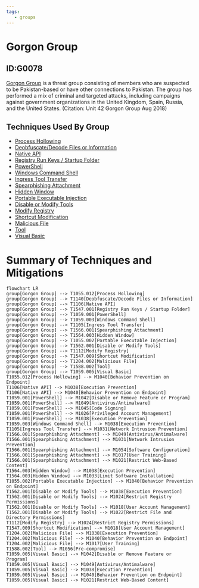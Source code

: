 ```yaml
---
tags:
   - groups
---
```

# Gorgon Group
## ID:G0078
[Gorgon Group](groups/G0078) is a threat group consisting of members who are suspected to be Pakistan-based or have other connections to Pakistan. The group has performed a mix of criminal and targeted attacks, including campaigns against government organizations in the United Kingdom, Spain, Russia, and the United States. (Citation: Unit 42 Gorgon Group Aug 2018)
## Techniques Used By Group
* [Process Hollowing](techniques/T1055/012)
* [Deobfuscate/Decode Files or Information](techniques/T1140)
* [Native API](techniques/T1106)
* [Registry Run Keys / Startup Folder](techniques/T1547/001)
* [PowerShell](techniques/T1059/001)
* [Windows Command Shell](techniques/T1059/003)
* [Ingress Tool Transfer](techniques/T1105)
* [Spearphishing Attachment](techniques/T1566/001)
* [Hidden Window](techniques/T1564/003)
* [Portable Executable Injection](techniques/T1055/002)
* [Disable or Modify Tools](techniques/T1562/001)
* [Modify Registry](techniques/T1112)
* [Shortcut Modification](techniques/T1547/009)
* [Malicious File](techniques/T1204/002)
* [Tool](techniques/T1588/002)
* [Visual Basic](techniques/T1059/005)

# Summary of Techniques and Mitigations
```mermaid
flowchart LR
group[Gorgon Group] --> T1055.012[Process Hollowing]
group[Gorgon Group] --> T1140[Deobfuscate/Decode Files or Information]
group[Gorgon Group] --> T1106[Native API]
group[Gorgon Group] --> T1547.001[Registry Run Keys / Startup Folder]
group[Gorgon Group] --> T1059.001[PowerShell]
group[Gorgon Group] --> T1059.003[Windows Command Shell]
group[Gorgon Group] --> T1105[Ingress Tool Transfer]
group[Gorgon Group] --> T1566.001[Spearphishing Attachment]
group[Gorgon Group] --> T1564.003[Hidden Window]
group[Gorgon Group] --> T1055.002[Portable Executable Injection]
group[Gorgon Group] --> T1562.001[Disable or Modify Tools]
group[Gorgon Group] --> T1112[Modify Registry]
group[Gorgon Group] --> T1547.009[Shortcut Modification]
group[Gorgon Group] --> T1204.002[Malicious File]
group[Gorgon Group] --> T1588.002[Tool]
group[Gorgon Group] --> T1059.005[Visual Basic]
T1055.012[Process Hollowing] --> M1040[Behavior Prevention on Endpoint]
T1106[Native API] --> M1038[Execution Prevention]
T1106[Native API] --> M1040[Behavior Prevention on Endpoint]
T1059.001[PowerShell] --> M1042[Disable or Remove Feature or Program]
T1059.001[PowerShell] --> M1049[Antivirus/Antimalware]
T1059.001[PowerShell] --> M1045[Code Signing]
T1059.001[PowerShell] --> M1026[Privileged Account Management]
T1059.001[PowerShell] --> M1038[Execution Prevention]
T1059.003[Windows Command Shell] --> M1038[Execution Prevention]
T1105[Ingress Tool Transfer] --> M1031[Network Intrusion Prevention]
T1566.001[Spearphishing Attachment] --> M1049[Antivirus/Antimalware]
T1566.001[Spearphishing Attachment] --> M1031[Network Intrusion Prevention]
T1566.001[Spearphishing Attachment] --> M1054[Software Configuration]
T1566.001[Spearphishing Attachment] --> M1017[User Training]
T1566.001[Spearphishing Attachment] --> M1021[Restrict Web-Based Content]
T1564.003[Hidden Window] --> M1038[Execution Prevention]
T1564.003[Hidden Window] --> M1033[Limit Software Installation]
T1055.002[Portable Executable Injection] --> M1040[Behavior Prevention on Endpoint]
T1562.001[Disable or Modify Tools] --> M1038[Execution Prevention]
T1562.001[Disable or Modify Tools] --> M1024[Restrict Registry Permissions]
T1562.001[Disable or Modify Tools] --> M1018[User Account Management]
T1562.001[Disable or Modify Tools] --> M1022[Restrict File and Directory Permissions]
T1112[Modify Registry] --> M1024[Restrict Registry Permissions]
T1547.009[Shortcut Modification] --> M1018[User Account Management]
T1204.002[Malicious File] --> M1038[Execution Prevention]
T1204.002[Malicious File] --> M1040[Behavior Prevention on Endpoint]
T1204.002[Malicious File] --> M1017[User Training]
T1588.002[Tool] --> M1056[Pre-compromise]
T1059.005[Visual Basic] --> M1042[Disable or Remove Feature or Program]
T1059.005[Visual Basic] --> M1049[Antivirus/Antimalware]
T1059.005[Visual Basic] --> M1038[Execution Prevention]
T1059.005[Visual Basic] --> M1040[Behavior Prevention on Endpoint]
T1059.005[Visual Basic] --> M1021[Restrict Web-Based Content]
```